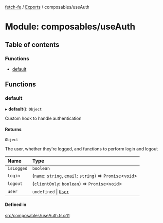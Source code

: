 [fetch-fe](../README.md) / [Exports](../modules.md) / composables/useAuth

# Module: composables/useAuth

## Table of contents

### Functions

- [default](composables_useAuth.md#default)

## Functions

### default

▸ **default**(): `Object`

Custom hook to handle authentication

#### Returns

`Object`

The user, whether they're logged, and functions to perform login and logout

| Name | Type |
| :------ | :------ |
| `isLogged` | `boolean` |
| `login` | (`name`: `string`, `email`: `string`) => `Promise`<`void`\> |
| `logout` | (`clientOnly`: `boolean`) => `Promise`<`void`\> |
| `user` | `undefined` \| [`User`](../interfaces/models_User.User.md) |

#### Defined in

[src/composables/useAuth.tsx:11](https://github.com/SimoneLazier/fetch-fe/blob/5933c5b/src/composables/useAuth.tsx#L11)
